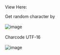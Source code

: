 View Here:

Get random character by <br> <br>
![image](https://user-images.githubusercontent.com/57677949/157841962-bc860d66-b5a0-452d-be6b-b1d88883e9ec.png) 
<br><br>
Charcode UTF-16 <br><br>
![image](https://user-images.githubusercontent.com/57677949/158019625-8a8e588e-8418-4584-b11c-1a8c77834ff3.png)

